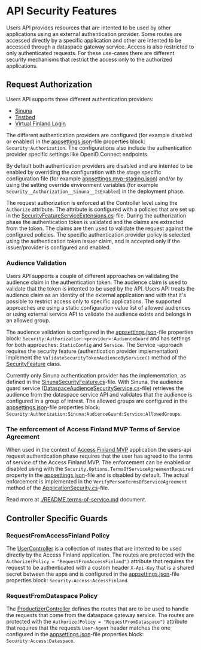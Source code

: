 # API Security Features

Users API provides resources that are intented to be used by other applications using an external authentication provider. Some routes are accessed directly by a specific application and other are intented to be accessed through a dataspace gateway service. Access is also restricted to only authenticated requests. For these use-cases there are different security mechanisms that restrict the access only to the authorized applications. 

## Request Authorization

Users API supports three different authentication providers: 
- [Sinuna](https://sinuna.fi/)
- [Testbed](https://testbed.fi/)
- [Virtual Finland Login](https://accessfinland.com)

The different authentication providers are configured (for example disabled or enabled) in the [appsettings.json](../VirtualFinland.UserAPI/src/VirtualFinland.UsersAPI/appsettings.json)-file properties block: `Security:Authorization`. The configurations also include the authentication provider specific settings like OpenID Connect endpoints. 

By default both authentication providers are disabled and are intented to be enabled by overriding the configuration with the stage specific configuration file (for example [appsettings.mvp-staging.json](../VirtualFinland.UserAPI/src/VirtualFinland.UsersAPI/appsettings.mvp-staging.json)) and/or by using the setting override environment variables (for example `Security__Authorization__Sinuna__IsEnabled`) in the deployment phase.

The request authorization is enforced at the Controller level using the `Authorize` attribute. The attribute is configured with a policies that are set up in the [SecurityFeatureServiceExtensions.cs](../VirtualFinland.UserAPI/src/VirtualFinland.UsersAPI/Security/Extensions/SecurityFeatureServiceExtensions.cs)-file. During the authorization phase the authentication token is validated and the claims are extracted from the token. The claims are then used to validate the request against the configured policies. The specific authentication provider policy is selected using the authentication token issuer claim, and is accepted only if the issuer/provider is configured and enabled.

### Audience Validation

Users API supports a couple of different approaches on validating the audience claim in the authentication token. The audience claim is used to validate that the token is intented to be used by the API. Users API treats the audience claim as an identity of the external application and with that it's possible to restrict access only to specific applications. The supported approaches are using a static configuration value list of allowed audiences or using external service API to validate the audience exists and belongs in an allowed group.

The audience validation is configured in the [appsettings.json](../VirtualFinland.UserAPI/src/VirtualFinland.UsersAPI/appsettings.json)-file properties block: `Security:Authorization:<provider>:AudienceGuard` and has settings for both approaches: `StaticConfig` and `Service`. The Service -approach requires the security feature (authentication provider implementation) implement the `ValidateSecurityTokenAudienceByService()` method of the [SecurityFeature](../VirtualFinland.UserAPI/src/VirtualFinland.UsersAPI/Security/Features/SecurityFeature.cs) class. 

Currently only Sinuna authentication provider has the implementation, as defined in the [SinunaSecurityFeature.cs](../VirtualFinland.UserAPI/src/VirtualFinland.UsersAPI/Security/Features/SinunaSecurityFeature.cs)-file. With Sinuna, the audience guard service ([DataspaceAudienceSecurityService.cs](../VirtualFinland.UserAPI/src/VirtualFinland.UsersAPI/Helpers/Services/DataspaceAudienceSecurityService.cs)-file) retrieves the audience from the dataspace service API and validates that the audience is configured in a group of intrest. The allowed groups are configured in the [appsettings.json](../VirtualFinland.UserAPI/src/VirtualFinland.UsersAPI/appsettings.json)-file properties block: `Security:Authorization:Sinuna:AudienceGuard:Service:AllowedGroups`.

### The enforcement of Access Finland MVP Terms of Service Agreement

When used in the context of [Access Finland MVP](https://github.com/Virtual-Finland-Development/access-finland) application the users-api request authentication phase requires that the user has agreed to the terms of service of the Access Finland MVP. The enforcement can be enabled or disabled using with the `Security.Options.TermsOfServiceAgreementRequired` property in the [appsettings.json](../VirtualFinland.UserAPI/src/VirtualFinland.UsersAPI/appsettings.json)-file and is disabled by default. The actual enforcement is implemented in the `VerifyPersonTermsOfServiceAgreement` method of the [ApplicationSecurity.cs](../VirtualFinland.UserAPI/src/VirtualFinland.UsersAPI/Security/ApplicationSecurity.cs)-file.

Read more at [./README.terms-of-service.md](./README.terms-of-service.md) document.

## Controller Specific Guards

### RequestFromAccessFinland Policy

The [UserController](../VirtualFinland.UserAPI/src/VirtualFinland.UsersAPI/Activities/User/UserController.cs) is a collection of routes that are intented to be used directly by the Access Finland application. The routes are protected with the `Authorize(Policy = "RequestFromAccessFinland")` attribute that requires the request to be authenticated with a custom header `X-Api-Key` that is a shared secret between the apps and is configured in the [appsettings.json](../VirtualFinland.UserAPI/src/VirtualFinland.UsersAPI/appsettings.json)-file properties block: `Security:Access:AccessFinland`.

### RequestFromDataspace Policy

The [ProductizerController](../VirtualFinland.UserAPI/src/VirtualFinland.UsersAPI/Activities/Productizer/ProductizerController.cs) defines the routes that are to be used to handle the requests that come from the dataspace gateway service. The routes are protected with the `Authorize(Policy = "RequestFromDataspace")` attribute that requires that the requests `User-Agent` header matches the one configured in the [appsettings.json](../VirtualFinland.UserAPI/src/VirtualFinland.UsersAPI/appsettings.json)-file properties block: `Security:Access:Dataspace`.

